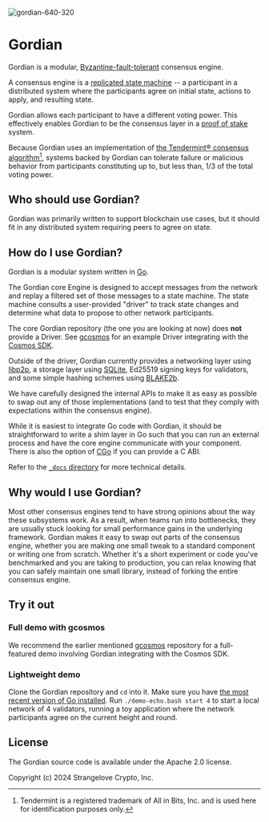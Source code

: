![gordian-640-320](https://github.com/user-attachments/assets/3df2c242-7dfb-420e-a1a3-1ea325e9b549)
# Gordian

Gordian is a modular, [Byzantine-fault-tolerant](https://en.wikipedia.org/wiki/Byzantine_fault) consensus engine.

A consensus engine is a [replicated state machine](https://en.wikipedia.org/wiki/State_machine_replication) --
a participant in a distributed system where the participants agree on initial state, actions to apply, and resulting state.

Gordian allows each participant to have a different voting power.
This effectively enables Gordian to be the consensus layer in a [proof of stake](https://en.wikipedia.org/wiki/Proof_of_stake) system.

Because Gordian uses an implementation of [the Tendermint® consensus algorithm](https://arxiv.org/abs/1807.04938)[^1],
systems backed by Gordian can tolerate failure or malicious behavior from participants constituting
up to, but less than, 1/3 of the total voting power.

## Who should use Gordian?

Gordian was primarily written to support blockchain use cases,
but it should fit in any distributed system requiring peers to agree on state.

## How do I use Gordian?

Gordian is a modular system written in [Go](https://go.dev/).

The Gordian core Engine is designed to accept messages from the network
and replay a filtered set of those messages to a state machine.
The state machine consults a user-provided "driver" to track state changes
and determine what data to propose to other network participants.

The core Gordian repository (the one you are looking at now) does **not** provide a Driver.
See [gcosmos](https://github.com/gordian-engine/gcosmos) for an example Driver integrating with the [Cosmos SDK](https://github.com/cosmos/cosmos-sdk).

Outside of the driver, Gordian currently provides a networking layer using [libp2p](https://libp2p.io/),
a storage layer using [SQLite](https://www.sqlite.org/),
Ed25519 signing keys for validators,
and some simple hashing schemes using [BLAKE2b](https://www.blake2.net/).

We have carefully designed the internal APIs to make it as easy as possible to swap out any of those implementations
(and to test that they comply with expectations within the consensus engine).

While it is easiest to integrate Go code with Gordian,
it should be straightforward to write a shim layer in Go such that
you can run an external process and have the core engine communicate with your component.
There is also the option of [CGo](https://pkg.go.dev/cmd/cgo) if you can provide a C ABI.

Refer to the [`_docs` directory](/_docs) for more technical details.

## Why would I use Gordian?

Most other consensus engines tend to have strong opinions about the way these subsystems work.
As a result, when teams run into bottlenecks, they are usually stuck looking for small performance gains
in the underlying framework.
Gordian makes it easy to swap out parts of the consensus engine,
whether you are making one small tweak to a standard component or writing one from scratch.
Whether it's a short experiment or code you've benchmarked and you are taking to production,
you can relax knowing that you can safely maintain one small library,
instead of forking the entire consensus engine.

## Try it out

### Full demo with gcosmos

We recommend the earlier mentioned [gcosmos](https://github.com/gordian-engine/gcosmos) repository
for a full-featured demo involving Gordian integrating with the Cosmos SDK.

### Lightweight demo

Clone the Gordian repository and `cd` into it.
Make sure you have [the most recent version of Go installed](https://go.dev/dl/).
Run `./demo-echo.bash start 4` to start a local network of 4 validators,
running a toy application where the network participants agree on the current height and round.

## License

The Gordian source code is available under the Apache 2.0 license.

Copyright (c) 2024 Strangelove Crypto, Inc.

[^1]: Tendermint is a registered trademark of All in Bits, Inc. and is used here for identification purposes only.
